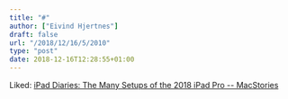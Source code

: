 ```yaml
---
title: "#"
author: ["Eivind Hjertnes"]
draft: false
url: "/2018/12/16/5/2010"
type: "post"
date: 2018-12-16T12:28:55+01:00
---
```


Liked:
[iPad
Diaries: The Many Setups of the 2018 iPad Pro -- MacStories](https://www.macstories.net/ipad-diaries/ipad-diaries-the-many-setups-of-the-2018-ipad-pro/)
